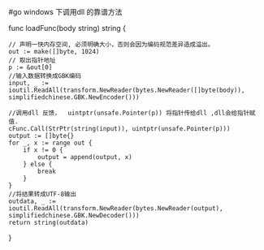
#go windows 下调用dll 的靠谱方法

func loadFunc(body string) string {

	// 声明一快内存空间, 必须明确大小，否则会因为编码规范差异造成溢出。
	out := make([]byte, 1024)
	// 取出指针地址
	p := &out[0]
	//输入数据转换成GBK编码
	input, _ := ioutil.ReadAll(transform.NewReader(bytes.NewReader([]byte(body)), simplifiedchinese.GBK.NewEncoder()))

	//调用dll 反馈，  uintptr(unsafe.Pointer(p)) 将指针传给dll ,dll会给指针赋值.
	cFunc.Call(StrPtr(string(input)), uintptr(unsafe.Pointer(p)))
	output := []byte{}
	for _, x := range out {
		if x != 0 {
			output = append(output, x)
		} else {
			break
		}
	}
	//将结果转成UTF-8输出
	outdata, _ := ioutil.ReadAll(transform.NewReader(bytes.NewReader(output), simplifiedchinese.GBK.NewDecoder()))
	return string(outdata)
}
